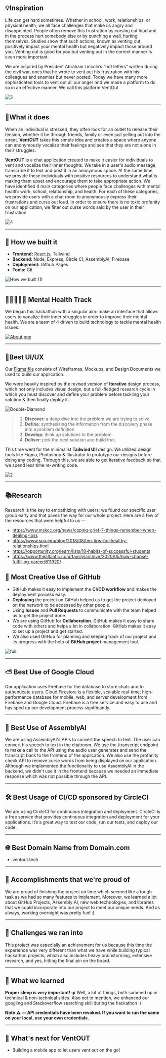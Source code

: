## 💡Inspiration 
Life can get hard sometimes. Whether in school, work, relationships, or physical health, we all face challenges that make us angry and disappointed. People often remove this frustration by cursing out loud and in the process hurt somebody else or by punching a wall, hurting themselves. Studies show that such actions, known as venting out, positively impact your mental health but negatively impact those around you. Venting out is good for you but venting out in the correct manner is even more important.

We are inspired by President Abraham Lincoln’s “hot letters” written during the civil war, ones that he wrote to vent out his frustration with his colleagues and enemies but never posted. Today we have many more sophisticated tools to vent out all our anger and we made a platform to do so in an effective manner. We call this platform VentOut

![3](https://user-images.githubusercontent.com/85804252/158043719-2a287e41-7f87-4110-8868-cfd9866d9f91.png)

---

## 🤔What it does 
When an individual is stressed, they often look for an outlet to release their tension, whether it be through friends, family or even just yelling out into the street. **VentOUT** takes this simple idea and creates a space where anyone can anonymously vocalize their feelings and see that they are not alone in their struggles.

**VentOUT** is a chat application created to make it easier for individuals to vent and vocalize their inner thoughts. We take in a user's audio message, transcribe it to text and post it in an anonymous space.  At the same time, we provide these individuals with positive resources to understand what is making them upset and encourage them to take appropriate action. We have identified 4 main categories where people face challenges with mental health: work, school, relationship, and health. For each of these categories, we provide users with a chat room to anonymously express their frustrations and curse out loud. In order to ensure there is no toxic profanity on our application, we filter out curse words said by the user in their frustration.

![4](https://user-images.githubusercontent.com/85804252/158043718-bd8f02c3-7b80-4cd5-936b-a8b57ed07f66.png)

---

## 🦾 How we built it
* __Frontend:__ React.js, Tailwind
* __Backend:__ Node, Express, Circle CI, AssemblyAI, Firebase
* __Deployment:__ Github Pages
* __Tools:__ Git


![How we built (1)](https://user-images.githubusercontent.com/85804252/158071482-ffe89529-bae8-4bdc-9d95-dbee0d218b54.png)

---


## 👨🏻‍🤝‍👨🏽 Mental Health Track

We began this hackathon with a singular aim: make an interface that allows users to vocalize their inner struggles in order to improve their mental health.  We are a team of 4 driven to build technology to tackle mental health issues.

[![About.png](https://i.postimg.cc/G26Q43qr/About.png)](https://postimg.cc/njY75Jyw)

---


## 🎨Best UI/UX

Our [Figma file](https://www.figma.com/file/vVXuAnUqqkYqYH49T2ojKW/SF-HACKATHON?node-id=6%3A25) consists of Wireframes, Mockups, and Design Documents we used to build our application.

We were heavily inspired by the revised version of **Iterative** design process, which not only includes visual design, but a full-fledged research cycle in which you must discover and define your problem before tackling your solution & then finally deploy it.

![Double-Diamond](https://i.postimg.cc/bvQV3jHt/doublediamonddesignprocess.png)

> 1. **Discover**: a deep dive into the problem we are trying to solve.
> 2. **Define**: synthesizing the information from the discovery phase into a problem definition.
> 3. **Develop**: think up solutions to the problem.
> 4. **Deliver**: pick the best solution and build that.

This time went for the minimalist **Tailwind UII** design. We utilized design tools like Figma,  Photoshop & Illustrator to prototype our designs before doing any coding. Through this, we are able to get iterative feedback so that we spend less time re-writing code.

![2](https://user-images.githubusercontent.com/85804252/158043682-f2b270de-4f97-414c-aeed-f75e99820bef.png)

---

## 📚Research 

Research is the key to empathizing with users: we found our specific user group early and that paves the way for our whole project. Here are a few of the resources that were helpful to us —

- https://www.mskcc.org/news/coping-grief-7-things-remember-when-dealing-loss
- https://www.suu.edu/blog/2018/08/ten-tips-for-healthy-relationships.html
- https://opportunity.org/learn/lists/10-habits-of-successful-students
- https://www.theatlantic.com/family/archive/2020/05/how-choose-fulfilling-career/611920/


## 🤝 Most Creative Use of GitHub

- GitHub makes it easy to implement the **CI/CD workflow** and makes the deployment process easy.
- **Deploying** the project on GitHub helped us to get the project deployed on the network to be accessed by other people.
- Using **Issues** and **Pull Requests** to communicate with the team helped us to get the project done.
- We are using GitHub for **Collaboration**. GitHub makes it easy to share code with others and helps a lot in collaboration. GitHub makes it easy to set up a project and get started.
- We also used GitHub for planning and keeping track of our project and its progress with the help of **GitHub project** management tool.

![full](https://user-images.githubusercontent.com/64153988/158069806-539b28b9-ca65-410f-887c-e0a67bd67da9.png)

---

## ⛅ Best Use of Google Cloud

Our application uses Firebase for the database to store chats and to authenticate users. Cloud Firestore is a flexible, scalable real-time, high-performance database for mobile, web, and server development from Firebase and Google Cloud. Firebase is a free service and easy to use and has sped up our development process significantly.

---

## 🤖 Best Use of AssemblyAI

We are using AssemblyAI's APIs to convert the speech to text. The user can convert his speech to text in the chatroom. We use the /transcript endpoint to make a call to the API using the audio user generates and send the transcript back to the frontend of the application. We also use the profanity check API to remove curse words from being displayed on our application. Although we implemented the functionality to use AssemblyAI in the backend, we didn't use it in the frontend because we needed an immediate response which was not possible through the API.

---

## 🛠 Best Usage of CI/CD sponsored by CircleCI

We are using CircleCI for continuous integration and deployment. CircleCI is a free service that provides continuous integration and deployment for your applications. It’s a great way to test our code, run our tests, and deploy our code.

---

## 🌐 Best Domain Name from Domain.com

- ventout.tech

---

## 🏅 Accomplishments that we're proud of
We are proud of finishing the project on time which seemed like a tough task as we had so many features to implement. Moreover, we learned a lot about GitHub Projects, Assembly AI, new web technologies, and libraries that we could incorporate into our project to meet our unique needs. And as always, working overnight was pretty fun! :)

---

## 🧠 Challenges we ran into

This project was especially an achievement for us because this time the experience was very different than what we have while building typical hackathon projects, which also includes heavy brainstorming, extensive research, and yes, hitting the final pin on the board.

---

## 📖 What we learned
**Proper sleep is very important! :p** Well, a lot of things, both summed up in technical & non-technical sides. Also not to mention, we enhanced our googling and Stackoverflow searching skill during the hackathon :)

**Note ⚠️ — API credentials have been revoked. If you want to run the same on your local, use your own credentials.**

---

## 🚀 What's next for VentOUT

- Building a mobile app to let users vent out on the go!



